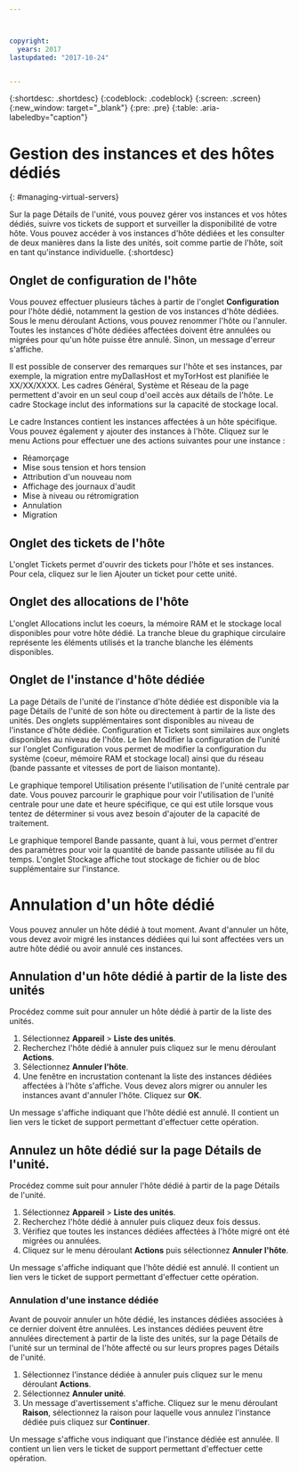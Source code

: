 ```yaml
---



copyright:
  years: 2017
lastupdated: "2017-10-24"


---
```


{:shortdesc: .shortdesc}
{:codeblock: .codeblock}
{:screen: .screen}
{:new_window: target="_blank"}
{:pre: .pre}
{:table: .aria-labeledby="caption"}

# Gestion des instances et des hôtes dédiés
{: #managing-virtual-servers}

Sur la page Détails de l'unité, vous pouvez gérer vos instances et vos hôtes dédiés, suivre vos tickets de support et surveiller la disponibilité de votre hôte. Vous pouvez accéder à vos instances d'hôte dédiées et les consulter de deux manières dans la liste des unités, soit comme partie de l'hôte, soit en tant qu'instance individuelle.
{:shortdesc}

## Onglet de configuration de l'hôte
Vous pouvez effectuer plusieurs tâches à partir de l'onglet **Configuration** pour l'hôte dédié, notamment la gestion de vos instances d'hôte dédiées. Sous le menu déroulant Actions, vous pouvez renommer l'hôte ou l'annuler. Toutes les instances d'hôte dédiées affectées doivent être annulées ou migrées pour qu'un hôte puisse être annulé. Sinon, un message d'erreur s'affiche.

Il est possible de conserver des remarques sur l'hôte et ses instances, par exemple, la migration entre myDallasHost et myTorHost est planifiée le XX/XX/XXXX. Les cadres Général, Système et Réseau de la page permettent d'avoir en un seul coup d'oeil accès aux détails de l'hôte. Le cadre Stockage inclut des informations sur la capacité de stockage local.

Le cadre Instances contient les instances affectées à un hôte spécifique. Vous pouvez également y ajouter des instances à l'hôte. Cliquez sur le menu Actions pour effectuer une des actions suivantes pour une instance :

* Réamorçage
* Mise sous tension et hors tension
* Attribution d'un nouveau nom
*	Affichage des journaux d'audit
*	Mise à niveau ou rétromigration
*	Annulation
*	Migration

## Onglet des tickets de l'hôte
L'onglet Tickets permet d'ouvrir des tickets pour l'hôte et ses instances. Pour cela, cliquez sur le lien Ajouter un ticket pour cette unité.

## Onglet des allocations de l'hôte
L'onglet Allocations inclut les coeurs, la mémoire RAM et le stockage local disponibles pour votre hôte dédié. La tranche bleue du graphique circulaire représente les éléments utilisés et la tranche blanche les éléments disponibles.

## Onglet de l'instance d'hôte dédiée
La page Détails de l'unité de l'instance d'hôte dédiée est disponible via la page Détails de l'unité de son hôte ou directement à partir de la liste des unités. Des onglets supplémentaires sont disponibles au niveau de l'instance d'hôte dédiée. Configuration et Tickets sont similaires aux onglets disponibles au niveau de l'hôte. Le lien Modifier la configuration de l'unité sur l'onglet Configuration vous permet de modifier la configuration du système (coeur, mémoire RAM et stockage local) ainsi que du réseau (bande passante et vitesses de port de liaison montante).

Le graphique temporel Utilisation présente l'utilisation de l'unité centrale par date. Vous pouvez parcourir le graphique pour voir l'utilisation de l'unité centrale pour une date et heure spécifique, ce qui est utile lorsque vous tentez de déterminer si vous avez besoin d'ajouter de la capacité de traitement.

Le graphique temporel Bande passante, quant à lui, vous permet d'entrer des paramètres pour voir la quantité de bande passante utilisée au fil du temps. L'onglet Stockage affiche tout stockage de fichier ou de bloc supplémentaire sur l'instance.

# Annulation d'un hôte dédié
Vous pouvez annuler un hôte dédié à tout moment. Avant d'annuler un hôte, vous devez avoir migré les instances dédiées qui lui sont affectées vers un autre hôte dédié ou avoir annulé ces instances. 
## Annulation d'un hôte dédié à partir de la liste des unités
Procédez comme suit pour annuler un hôte dédié à partir de la liste des unités.

1. Sélectionnez **Appareil** > **Liste des unités**.
2. Recherchez l'hôte dédié à annuler puis cliquez sur le menu déroulant **Actions**.
3. Sélectionnez **Annuler l'hôte**. 
4. Une fenêtre en incrustation contenant la liste des instances dédiées affectées à l'hôte s'affiche. Vous devez alors migrer ou annuler les instances avant d'annuler l'hôte. Cliquez sur **OK**.

Un message s'affiche indiquant que l'hôte dédié est annulé. Il contient un lien vers le ticket de support permettant d'effectuer cette opération.
## Annulez un hôte dédié sur la page Détails de l'unité.
Procédez comme suit pour annuler l'hôte dédié à partir de la page Détails de l'unité.

1. Sélectionnez **Appareil** > **Liste des unités**.
2. Recherchez l'hôte dédié à annuler puis cliquez deux fois dessus.
3. Vérifiez que toutes les instances dédiées affectées à l'hôte migré ont été migrées ou annulées.
4. Cliquez sur le menu déroulant **Actions** puis sélectionnez **Annuler l'hôte**.

Un message s'affiche indiquant que l'hôte dédié est annulé. Il contient un lien vers le ticket de support permettant d'effectuer cette opération.

### Annulation d'une instance dédiée

Avant de pouvoir annuler un hôte dédié, les instances dédiées associées à ce dernier doivent être annulées. Les instances dédiées peuvent être annulées directement à partir de la liste des unités, sur la page Détails de l'unité sur un terminal de l'hôte affecté ou sur leurs propres pages Détails de l'unité. 

1. Sélectionnez l'instance dédiée à annuler puis cliquez sur le menu déroulant **Actions**.
2. Sélectionnez **Annuler unité**.
3. Un message d'avertissement s'affiche. Cliquez sur le menu déroulant **Raison**, sélectionnez la raison pour laquelle vous annulez l'instance dédiée puis cliquez sur **Continuer**.

Un message s'affiche vous indiquant que l'instance dédiée est annulée. Il contient un lien vers le ticket de support permettant d'effectuer cette opération.

